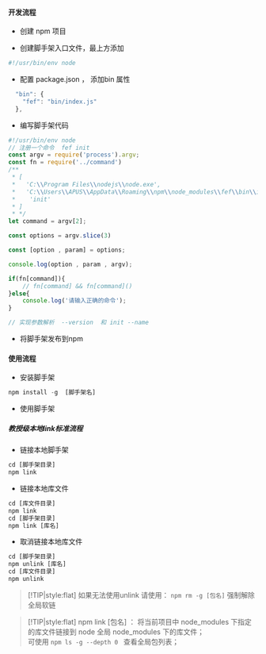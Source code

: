 #### 开发流程

- 创建 npm 项目

- 创建脚手架入口文件，最上方添加

```javascript
#!/usr/bin/env node
```
- 配置 package.json ， 添加bin 属性

```javascript
  "bin": {
    "fef": "bin/index.js"
  },
```
- 编写脚手架代码

```javascript
#!/usr/bin/env node
// 注册一个命令  fef init
const argv = require('process').argv;
const fn = require('../command')
/**
 * [
 *   'C:\\Program Files\\nodejs\\node.exe',
 *   'C:\\Users\\APUS\\AppData\\Roaming\\npm\\node_modules\\fef\\bin\\index.js',
 *    'init'
 * ]
 * */ 
let command = argv[2];

const options = argv.slice(3)

const [option , param] = options;

console.log(option , param , argv);

if(fn[command]){
    // fn[command] && fn[command]()
}else{
    console.log('请输入正确的命令');
}

// 实现参数解析  --version  和 init --name

```

- 将脚手架发布到npm


#### 使用流程
- 安装脚手架

```javascript
npm install -g  [脚手架名]
```

- 使用脚手架 




##### 教授级本地link标准流程

- 链接本地脚手架

```javascript
cd [脚手架目录]
npm link
```
- 链接本地库文件

```javascript
cd [库文件目录]
npm link
cd [脚手架目录]
npm link [库名]
```

- 取消链接本地库文件

```javascript
cd [脚手架目录]
npm unlink [库名]
cd [库文件目录]
npm unlink
```


> [!TIP|style:flat]
> 如果无法使用unlink 请使用： `npm rm -g [包名]` 强制解除全局软链    
   
> [!TIP|style:flat]
> npm link [包名] ： 将当前项目中 node_modules 下指定的库文件链接到 node 全局 node_modules 下的库文件；  
> 可使用 `npm ls -g --depth 0 ` 查看全局包列表；



